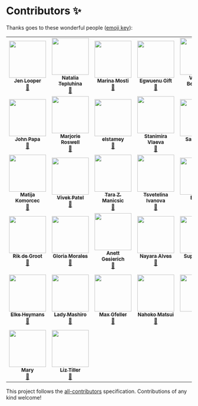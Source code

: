 # Contributors ✨

Thanks goes to these wonderful people ([emoji key](https://allcontributors.org/docs/en/emoji-key)):

<!-- ALL-CONTRIBUTORS-LIST:START - Do not remove or modify this section -->
<!-- prettier-ignore-start -->
<!-- markdownlint-disable -->
<table>
  <tr>
    <td align="center"><a href="http://www.jenlooper.com"><img src="https://avatars2.githubusercontent.com/u/1450004?v=4" width="100px;" alt=""/><br /><sub><b>Jen Looper</b></sub></a><br /><a href="https://github.com/FrontEndFoxes/docs/commits?author=jlooper" title="Documentation">📖</a></td>
    <td align="center"><a href="https://twitter.com/N_Tepluhina"><img src="https://avatars0.githubusercontent.com/u/18719025?v=4" width="100px;" alt=""/><br /><sub><b>Natalia Tepluhina</b></sub></a><br /><a href="https://github.com/FrontEndFoxes/docs/commits?author=NataliaTepluhina" title="Documentation">📖</a></td>
    <td align="center"><a href="https://github.com/marina-mosti"><img src="https://avatars0.githubusercontent.com/u/14843771?v=4" width="100px;" alt=""/><br /><sub><b>Marina Mosti</b></sub></a><br /><a href="https://github.com/FrontEndFoxes/docs/commits?author=marina-mosti" title="Documentation">📖</a></td>
    <td align="center"><a href="https://www.giftegwuenu.com"><img src="https://avatars3.githubusercontent.com/u/17781315?v=4" width="100px;" alt=""/><br /><sub><b>Egwuenu Gift</b></sub></a><br /><a href="https://github.com/FrontEndFoxes/docs/commits?author=lauragift21" title="Documentation">📖</a></td>
    <td align="center"><a href="https://twitter.com/vicbergquist"><img src="https://avatars0.githubusercontent.com/u/25737281?v=4" width="100px;" alt=""/><br /><sub><b>Victoria Bergquist</b></sub></a><br /><a href="https://github.com/FrontEndFoxes/docs/commits?author=vicbergquist" title="Documentation">📖</a></td>
    <td align="center"><a href="https://github.com/willi84"><img src="https://avatars0.githubusercontent.com/u/6207308?v=4" width="100px;" alt=""/><br /><sub><b>Robert Willemelis</b></sub></a><br /><a href="https://github.com/FrontEndFoxes/docs/commits?author=willi84" title="Documentation">📖</a></td>
    <td align="center"><a href="https://github.com/marydavis"><img src="https://avatars2.githubusercontent.com/u/176437?v=4" width="100px;" alt=""/><br /><sub><b>Mary</b></sub></a><br /><a href="https://github.com/FrontEndFoxes/docs/commits?author=marydavis" title="Documentation">📖</a></td>
  </tr>
  <tr>
    <td align="center"><a href="http://johnpapa.net"><img src="https://avatars2.githubusercontent.com/u/1202528?v=4" width="100px;" alt=""/><br /><sub><b>John Papa</b></sub></a><br /><a href="https://github.com/FrontEndFoxes/docs/commits?author=johnpapa" title="Documentation">📖</a></td>
    <td align="center"><a href="https://github.com/mroswell"><img src="https://avatars0.githubusercontent.com/u/192568?v=4" width="100px;" alt=""/><br /><sub><b>Marjorie Roswell</b></sub></a><br /><a href="https://github.com/FrontEndFoxes/docs/commits?author=mroswell" title="Documentation">📖</a></td>
    <td align="center"><a href="https://github.com/elstamey"><img src="https://avatars3.githubusercontent.com/u/4660760?v=4" width="100px;" alt=""/><br /><sub><b>elstamey</b></sub></a><br /><a href="https://github.com/FrontEndFoxes/docs/commits?author=elstamey" title="Documentation">📖</a></td>
    <td align="center"><a href="https://twitter.com/StanimiraVlaeva"><img src="https://avatars2.githubusercontent.com/u/7893485?v=4" width="100px;" alt=""/><br /><sub><b>Stanimira Vlaeva</b></sub></a><br /><a href="https://github.com/FrontEndFoxes/docs/commits?author=sis0k0" title="Documentation">📖</a></td>
    <td align="center"><a href="http://iamsaravieira.com"><img src="https://avatars0.githubusercontent.com/u/1051509?v=4" width="100px;" alt=""/><br /><sub><b>Sara Vieira</b></sub></a><br /><a href="https://github.com/FrontEndFoxes/docs/commits?author=SaraVieira" title="Documentation">📖</a></td>
    <td align="center"><a href="http://www.JenniferBland.com"><img src="https://avatars1.githubusercontent.com/u/10262857?v=4" width="100px;" alt=""/><br /><sub><b>Jennifer Bland</b></sub></a><br /><a href="https://github.com/FrontEndFoxes/docs/commits?author=ratracegrad" title="Documentation">📖</a></td>
    <td align="center"><a href="https://github.com/madelynpapa"><img src="https://avatars2.githubusercontent.com/u/48897606?v=4" width="100px;" alt=""/><br /><sub><b>madelynpapa</b></sub></a><br /><a href="https://github.com/FrontEndFoxes/docs/commits?author=madelynpapa" title="Documentation">📖</a></td>
  </tr>
  <tr>
    <td align="center"><a href="https://github.com/MattKomorcec"><img src="https://avatars2.githubusercontent.com/u/7004823?v=4" width="100px;" alt=""/><br /><sub><b>Matija Komorcec</b></sub></a><br /><a href="https://github.com/FrontEndFoxes/docs/commits?author=MattKomorcec" title="Documentation">📖</a></td>
    <td align="center"><a href="http://vivens.io"><img src="https://avatars1.githubusercontent.com/u/11770676?v=4" width="100px;" alt=""/><br /><sub><b>Vivek Patel</b></sub></a><br /><a href="https://github.com/FrontEndFoxes/docs/commits?author=vivensio" title="Documentation">📖</a></td>
    <td align="center"><a href="https://tzmanics.com"><img src="https://avatars1.githubusercontent.com/u/3611928?v=4" width="100px;" alt=""/><br /><sub><b>Tara Z. Manicsic</b></sub></a><br /><a href="https://github.com/FrontEndFoxes/docs/commits?author=tzmanics" title="Documentation">📖</a></td>
    <td align="center"><a href="https://github.com/tsvetie"><img src="https://avatars0.githubusercontent.com/u/8738876?v=4" width="100px;" alt=""/><br /><sub><b>Tsvetelina Ivanova</b></sub></a><br /><a href="https://github.com/FrontEndFoxes/docs/commits?author=tsvetie" title="Documentation">📖</a></td>
    <td align="center"><a href="http://tonjohn.com/"><img src="https://avatars1.githubusercontent.com/u/7477471?v=4" width="100px;" alt=""/><br /><sub><b>Burton</b></sub></a><br /><a href="https://github.com/FrontEndFoxes/docs/commits?author=tonjohn" title="Documentation">📖</a></td>
    <td align="center"><a href="http://radhika.dev"><img src="https://avatars2.githubusercontent.com/u/3877076?v=4" width="100px;" alt=""/><br /><sub><b>Radhika Morabia</b></sub></a><br /><a href="https://github.com/FrontEndFoxes/docs/commits?author=rmorabia" title="Documentation">📖</a></td>
    <td align="center"><a href="https://novella.dev"><img src="https://avatars3.githubusercontent.com/u/38117965?v=4" width="100px;" alt=""/><br /><sub><b>Novella C.</b></sub></a><br /><a href="https://github.com/FrontEndFoxes/docs/commits?author=novellac" title="Documentation">📖</a></td>
  </tr>
  <tr>
    <td align="center"><a href="https://www.forsure.dev"><img src="https://avatars3.githubusercontent.com/u/7371571?v=4" width="100px;" alt=""/><br /><sub><b>Rik de Groot</b></sub></a><br /><a href="https://github.com/FrontEndFoxes/docs/commits?author=hwdegroot" title="Documentation">📖</a></td>
    <td align="center"><a href="https://codepen.io/gmoraleslondono"><img src="https://avatars2.githubusercontent.com/u/20589565?v=4" width="100px;" alt=""/><br /><sub><b>Gloria Morales</b></sub></a><br /><a href="https://github.com/FrontEndFoxes/docs/commits?author=gmoraleslondono" title="Documentation">📖</a></td>
    <td align="center"><a href="https://emsuiko.de"><img src="https://avatars1.githubusercontent.com/u/4366030?v=4" width="100px;" alt=""/><br /><sub><b>Anett Gesierich</b></sub></a><br /><a href="https://github.com/FrontEndFoxes/docs/commits?author=emsuiko" title="Documentation">📖</a></td>
    <td align="center"><a href="https://codepen.io/diemoritat/"><img src="https://avatars3.githubusercontent.com/u/1895474?v=4" width="100px;" alt=""/><br /><sub><b>Nayara Alves</b></sub></a><br /><a href="https://github.com/FrontEndFoxes/docs/commits?author=diemoritat" title="Documentation">📖</a></td>
    <td align="center"><a href="https://github.com/alphacentauri82"><img src="https://avatars2.githubusercontent.com/u/25756676?v=4" width="100px;" alt=""/><br /><sub><b>Super Diana</b></sub></a><br /><a href="https://github.com/FrontEndFoxes/docs/commits?author=alphacentauri82" title="Documentation">📖</a></td>
    <td align="center"><a href="https://github.com/Vannsl"><img src="https://avatars3.githubusercontent.com/u/5849721?v=4" width="100px;" alt=""/><br /><sub><b>Vanessa Böhner</b></sub></a><br /><a href="https://github.com/FrontEndFoxes/docs/commits?author=Vannsl" title="Documentation">📖</a></td>
    <td align="center"><a href="https://github.com/Arienlys"><img src="https://avatars1.githubusercontent.com/u/48921432?v=4" width="100px;" alt=""/><br /><sub><b>arienlys</b></sub></a><br /><a href="https://github.com/FrontEndFoxes/docs/commits?author=Arienlys" title="Documentation">📖</a></td>
  </tr>
  <tr>
    <td align="center"><a href="http://elkewritescode.be"><img src="https://avatars1.githubusercontent.com/u/31392019?v=4" width="100px;" alt=""/><br /><sub><b>Elke Heymans</b></sub></a><br /><a href="https://github.com/FrontEndFoxes/docs/commits?author=ElkeBxl" title="Documentation">📖</a></td>
    <td align="center"><a href="http://ladymashiro.ch"><img src="https://avatars3.githubusercontent.com/u/33541195?v=4" width="100px;" alt=""/><br /><sub><b>Lady Mashiro</b></sub></a><br /><a href="https://github.com/FrontEndFoxes/docs/commits?author=LadyMashiro" title="Documentation">📖</a></td>
    <td align="center"><a href="http://twitter.com/mgfeller"><img src="https://avatars1.githubusercontent.com/u/361435?v=4" width="100px;" alt=""/><br /><sub><b>Max Gfeller</b></sub></a><br /><a href="https://github.com/FrontEndFoxes/docs/commits?author=MaxGfeller" title="Documentation">📖</a></td>
    <td align="center"><a href="https://github.com/nahokomatsui"><img src="https://avatars3.githubusercontent.com/u/12132975?v=4" width="100px;" alt=""/><br /><sub><b>Nahoko Matsui</b></sub></a><br /><a href="https://github.com/FrontEndFoxes/docs/commits?author=nahokomatsui" title="Documentation">📖</a></td>
    <td align="center"><a href="https://github.com/ryamakuchi"><img src="https://avatars3.githubusercontent.com/u/35450730?v=4" width="100px;" alt=""/><br /><sub><b>rry</b></sub></a><br /><a href="https://github.com/FrontEndFoxes/docs/commits?author=ryamakuchi" title="Documentation">📖</a></td>
    <td align="center"><a href="https://github.com/chisaco"><img src="https://avatars3.githubusercontent.com/u/13715682?v=4" width="100px;" alt=""/><br /><sub><b>chisaco</b></sub></a><br /><a href="https://github.com/FrontEndFoxes/docs/commits?author=chisaco" title="Documentation">📖</a></td>
    <td align="center"><a href="https://medium.com/@dzeyelid"><img src="https://avatars0.githubusercontent.com/u/977117?v=4" width="100px;" alt=""/><br /><sub><b>Kazumi OHIRA (@dz_)</b></sub></a><br /><a href="https://github.com/FrontEndFoxes/docs/commits?author=dzeyelid" title="Documentation">📖</a></td>
  </tr>
  <tr>
    <td align="center"><a href="https://github.com/marymar"><img src="https://avatars3.githubusercontent.com/u/6716466?v=4" width="100px;" alt=""/><br /><sub><b>Mary</b></sub></a><br /><a href="https://github.com/FrontEndFoxes/docs/commits?author=marymar" title="Documentation">📖</a></td>
    <td align="center"><a href="http://www.elizabethtiller.com"><img src="https://avatars1.githubusercontent.com/u/20691549?v=4" width="100px;" alt=""/><br /><sub><b>Liz Tiller</b></sub></a><br /><a href="https://github.com/FrontEndFoxes/docs/commits?author=lizthrilla" title="Documentation">📖</a></td>
  </tr>
</table>

<!-- markdownlint-enable -->
<!-- prettier-ignore-end -->
<!-- ALL-CONTRIBUTORS-LIST:END -->

This project follows the [all-contributors](https://github.com/all-contributors/all-contributors) specification. Contributions of any kind welcome!
